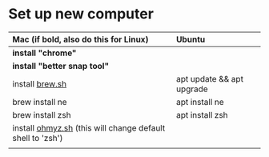 # Set up new computer

| Mac \(if bold, also do this for Linux\) | Ubuntu |
| :--- | :--- |
| **install "chrome"** |  |
| **install "better snap tool"** |  |
| install [brew.sh](https://brew.sh) | apt update && apt upgrade |
| brew install ne | apt install ne |
| brew install zsh | apt install zsh |
| install [ohmyz.sh](https://ohmyz.sh/#install) \(this will change default shell to 'zsh'\) |  |
|  |  |



